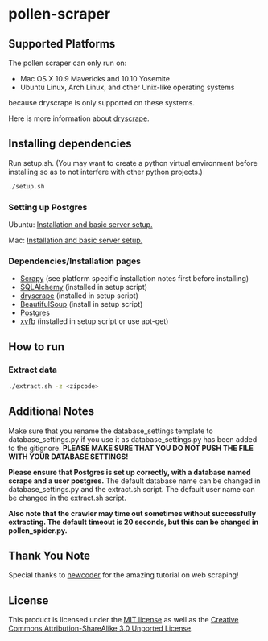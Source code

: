 # pollen-scraper

## Supported Platforms ##
The pollen scraper can only run on:
* Mac OS X 10.9 Mavericks and 10.10 Yosemite
* Ubuntu Linux, Arch Linux, and other Unix-like operating systems

because dryscrape is only supported on these systems.

Here is more information about [dryscrape](https://github.com/niklasb/dryscrape/blob/master/README.md).

## Installing dependencies ##
Run setup.sh. (You may want to create a python virtual environment before installing so as to not interfere with other python projects.)
```bash
./setup.sh
```

### Setting up Postgres ###
Ubuntu: [Installation and basic server setup.](https://help.ubuntu.com/community/PostgreSQL)

Mac: [Installation and basic server setup.](http://postgresapp.com/)

### Dependencies/Installation pages ###
* [Scrapy](http://doc.scrapy.org/en/latest/intro/install.html) (see platform specific installation notes first before installing)
* [SQLAlchemy](http://docs.sqlalchemy.org/en/latest/intro.html) (installed in setup script)
* [dryscrape](http://dryscrape.readthedocs.io/en/latest/installation.html) (installed in setup script)
* [BeautifulSoup](https://www.crummy.com/software/BeautifulSoup/bs4/doc/) (install in setup script)
* [Postgres](https://help.ubuntu.com/community/PostgreSQL)
* [xvfb](https://www.x.org/archive/X11R7.6/doc/man/man1/Xvfb.1.xhtml) (installed in setup script or use apt-get)

## How to run ##
### Extract data ###
```bash
./extract.sh -z <zipcode>
```

## Additional Notes ##
Make sure that you rename the database_settings template to database_settings.py if you use it as database_settings.py has been added to the gitignore.
**PLEASE MAKE SURE THAT YOU DO NOT PUSH THE FILE WITH YOUR DATABASE SETTINGS!**

**Please ensure that Postgres is set up correctly, with a database named scrape and a user postgres.** The default database name can be changed in database_settings.py and the extract.sh script. The default user name can be changed in the extract.sh script.

**Also note that the crawler may time out sometimes without successfully extracting. The default timeout is 20 seconds, but this can be changed in pollen_spider.py.**

## Thank You Note ##
Special thanks to [newcoder](http://www.newcoder.io) for the amazing tutorial on web scraping!

## License ##
This product is licensed under the [MIT license](LICENSE) as well as the
[Creative Commons Attribution-ShareAlike 3.0 Unported License](https://creativecommons.org/licenses/by-sa/3.0/deed.en_US).